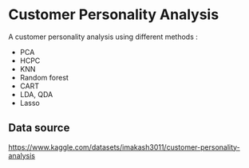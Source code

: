 # Customer Personality Analysis

A customer personality analysis using different methods : 

- PCA
- HCPC
- KNN
- Random forest
- CART
- LDA, QDA
- Lasso

## Data source
<https://www.kaggle.com/datasets/imakash3011/customer-personality-analysis>
